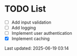 # TODO List

- [ ] Add input validation
- [ ] Add logging
- [ ] Implement user authentication
- [x] Implement caching

Last updated: 2025-06-19 03:14
